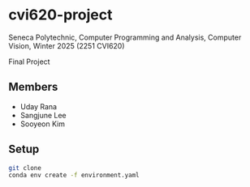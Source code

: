# cvi620-project

Seneca Polytechnic, Computer Programming and Analysis, Computer Vision, Winter 2025 (2251 CVI620)

Final Project

## Members

- Uday Rana
- Sangjune Lee
- Sooyeon Kim

## Setup

```sh
git clone
conda env create -f environment.yaml
```
